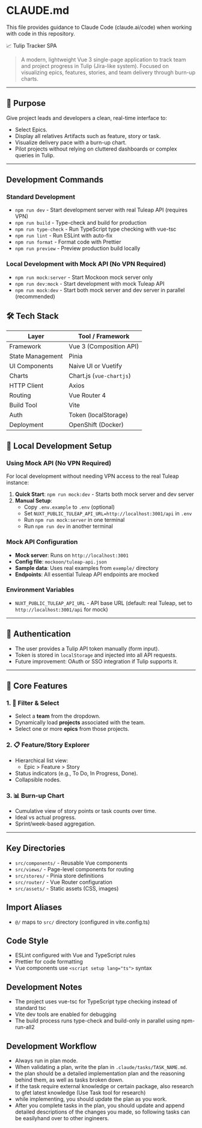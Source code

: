 # CLAUDE.md

This file provides guidance to Claude Code (claude.ai/code) when working with code in this repository.

📈 Tulip Tracker SPA

> A modern, lightweight Vue 3 single-page application to track team and project progress in Tulip (Jira-like system). Focused on visualizing epics, features, stories, and team delivery through burn-up charts.

---

## 🧭 Purpose

Give project leads and developers a clean, real-time interface to:

- Select Epics.
- Display all relatives Artifacts such as feature, story or task.
- Visualize delivery pace with a burn-up chart.
- Pilot projects without relying on cluttered dashboards or complex queries in Tulip.

---

## Development Commands

### Standard Development

- `npm run dev` - Start development server with real Tuleap API (requires VPN)
- `npm run build` - Type-check and build for production
- `npm run type-check` - Run TypeScript type checking with vue-tsc
- `npm run lint` - Run ESLint with auto-fix
- `npm run format` - Format code with Prettier
- `npm run preview` - Preview production build locally

### Local Development with Mock API (No VPN Required)

- `npm run mock:server` - Start Mockoon mock server only
- `npm run dev:mock` - Start development with mock Tuleap API
- `npm run mock:dev` - Start both mock server and dev server in parallel (recommended)

## 🛠 Tech Stack

| Layer            | Tool / Framework         |
| ---------------- | ------------------------ |
| Framework        | Vue 3 (Composition API)  |
| State Management | Pinia                    |
| UI Components    | Naive UI or Vuetify      |
| Charts           | Chart.js (`vue-chartjs`) |
| HTTP Client      | Axios                    |
| Routing          | Vue Router 4             |
| Build Tool       | Vite                     |
| Auth             | Token (localStorage)     |
| Deployment       | OpenShift (Docker)       |

## 🧪 Local Development Setup

### Using Mock API (No VPN Required)

For local development without needing VPN access to the real Tuleap instance:

1. **Quick Start**: `npm run mock:dev` - Starts both mock server and dev server
2. **Manual Setup**:
   - Copy `.env.example` to `.env` (optional)
   - Set `NUXT_PUBLIC_TULEAP_API_URL=http://localhost:3001/api` in `.env`
   - Run `npm run mock:server` in one terminal
   - Run `npm run dev` in another terminal

### Mock API Configuration

- **Mock server**: Runs on `http://localhost:3001`
- **Config file**: `mockoon/tuleap-api.json`
- **Sample data**: Uses real examples from `exemple/` directory
- **Endpoints**: All essential Tuleap API endpoints are mocked

### Environment Variables

- `NUXT_PUBLIC_TULEAP_API_URL` - API base URL (default: real Tuleap, set to `http://localhost:3001/api` for mock)

---

## 🔐 Authentication

- The user provides a Tulip API token manually (form input).
- Token is stored in `localStorage` and injected into all API requests.
- Future improvement: OAuth or SSO integration if Tulip supports it.

---

## 🧩 Core Features

### 1. 🔎 Filter & Select

- Select a **team** from the dropdown.
- Dynamically load **projects** associated with the team.
- Select one or more **epics** from those projects.

### 2. 📋 Feature/Story Explorer

- Hierarchical list view:
  - Epic > Feature > Story
- Status indicators (e.g., To Do, In Progress, Done).
- Collapsible nodes.

### 3. 📊 Burn-up Chart

- Cumulative view of story points or task counts over time.
- Ideal vs actual progress.
- Sprint/week-based aggregation.

---

## Key Directories

- `src/components/` - Reusable Vue components
- `src/views/` - Page-level components for routing
- `src/stores/` - Pinia store definitions
- `src/router/` - Vue Router configuration
- `src/assets/` - Static assets (CSS, images)

## Import Aliases

- `@/` maps to `src/` directory (configured in vite.config.ts)

## Code Style

- ESLint configured with Vue and TypeScript rules
- Prettier for code formatting
- Vue components use `<script setup lang="ts">` syntax

## Development Notes

- The project uses vue-tsc for TypeScript type checking instead of standard tsc
- Vite dev tools are enabled for debugging
- The build process runs type-check and build-only in parallel using npm-run-all2

## Development Workflow

- Always run in plan mode.
- When validating a plan, write the plan in `.claude/tasks/TASK_NAME.md`.
- the plan should be a detailed implementation plan and the reasoning behind them, as well as tasks broken down.
- if the task require external knowledge or certain package, also research to gfet latest knowledge (Use Task tool for research)
- while implementing, you should update the plan as you work.
- After you complete tasks in the plan, you should update and append detailed descriptions of the changes you made, so following tasks can be easilyhand over to other ingineers.
